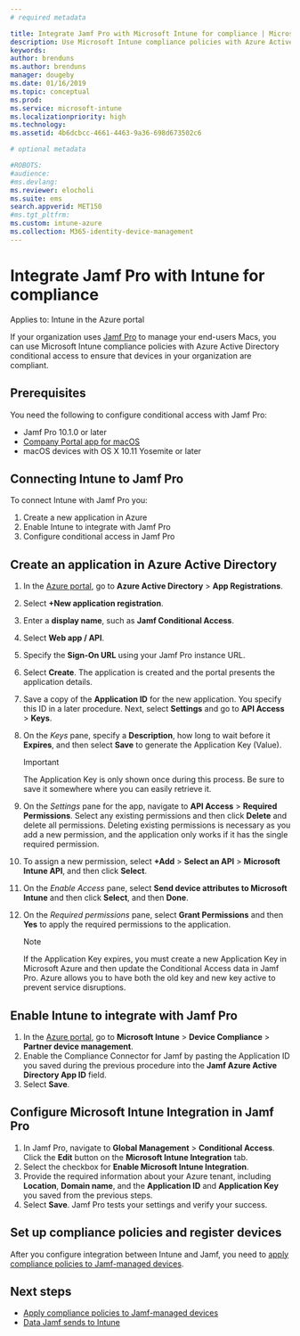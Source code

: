 ```yaml
---
# required metadata

title: Integrate Jamf Pro with Microsoft Intune for compliance | Microsoft Intune
description: Use Microsoft Intune compliance policies with Azure Active Directory conditional access to help secure Jamf-managed devices.
keywords:
author: brenduns
ms.author: brenduns
manager: dougeby
ms.date: 01/16/2019
ms.topic: conceptual
ms.prod:
ms.service: microsoft-intune
ms.localizationpriority: high
ms.technology:
ms.assetid: 4b6dcbcc-4661-4463-9a36-698d673502c6

# optional metadata

#ROBOTS: 
#audience:
#ms.devlang:
ms.reviewer: elocholi
ms.suite: ems
search.appverid: MET150
#ms.tgt_pltfrm:
ms.custom: intune-azure
ms.collection: M365-identity-device-management
---
```


# Integrate Jamf Pro with Intune for compliance

Applies to: Intune in the Azure portal

If your organization uses [Jamf Pro](https://www.jamf.com) to manage your end-users Macs, you can use Microsoft Intune compliance policies with Azure Active Directory conditional access to ensure that devices in your organization are compliant.

## Prerequisites

You need the following to configure conditional access with Jamf Pro:

- Jamf Pro 10.1.0 or later
- [Company Portal app for macOS](https://aka.ms/macoscompanyportal)
- macOS devices with OS X 10.11 Yosemite or later

## Connecting Intune to Jamf Pro

To connect Intune with Jamf Pro you:

1. Create a new application in Azure
2. Enable Intune to integrate with Jamf Pro
3. Configure conditional access in Jamf Pro

## Create an application in Azure Active Directory

1. In the [Azure portal](https://portal.azure.com), go to **Azure Active Directory** > **App Registrations**.
2. Select **+New application registration**.
3. Enter a **display name**, such as **Jamf Conditional Access**.
4. Select **Web app / API**.
5. Specify the **Sign-On URL** using your Jamf Pro instance URL.
6. Select **Create**. The application is created and the portal presents the application details.
7. Save a copy of the **Application ID** for the new application. You specify this ID in a later procedure. Next, select **Settings** and go to **API Access** > **Keys**.
8. On the *Keys* pane, specify a **Description**, how long to wait before it **Expires**, and then select **Save** to generate the Application Key (Value).

   > [!IMPORTANT]
   > The Application Key is only shown once during this process. Be sure to save it somewhere where you can easily retrieve it.

8. On the *Settings* pane for the app, navigate to **API Access** > **Required Permissions**. Select any existing permissions and then click **Delete** and delete all permissions. Deleting existing permissions is necessary as you add a new permission, and the application only works if it has the single required permission.  
9. To assign a new permission, select **+Add** > **Select an API** > **Microsoft Intune API**, and then click **Select**.
10. On the *Enable Access* pane, select **Send device attributes to Microsoft Intune** and then click **Select**, and then **Done**.
11. On the *Required permissions* pane, select **Grant Permissions** and then **Yes** to apply the required permissions to the application.

    > [!NOTE]
    > If the Application Key expires, you must create a new Application Key in Microsoft Azure and then update the Conditional Access data in Jamf Pro. Azure allows you to have both the old key and new key active to prevent service disruptions.

## Enable Intune to integrate with Jamf Pro

1. In the [Azure portal](https://portal.azure.com), go to **Microsoft Intune** > **Device Compliance** > **Partner device management**.
2. Enable the Compliance Connector for Jamf by pasting the Application ID you saved during the previous procedure into the **Jamf Azure Active Directory App ID** field.
3. Select **Save**.

## Configure Microsoft Intune Integration in Jamf Pro

1. In Jamf Pro, navigate to **Global Management** > **Conditional Access**. Click the **Edit** button on the
**Microsoft Intune Integration** tab.
2. Select the checkbox for **Enable Microsoft Intune Integration**.
3. Provide the required information about your Azure tenant, including **Location**, **Domain name**, and the **Application ID** and **Application Key** you saved from the previous steps.
4. Select **Save**. Jamf Pro tests your settings and verify your success.

## Set up compliance policies and register devices

After you configure integration between Intune and Jamf, you need to [apply compliance policies to Jamf-managed devices](conditional-access-assign-jamf.md).



## Next steps

- [Apply compliance policies to Jamf-managed devices](conditional-access-assign-jamf.md)
- [Data Jamf sends to Intune](data-jamf-sends-to-intune.md)
